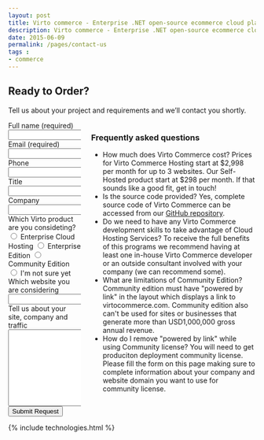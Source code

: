 ```yaml
---
layout: post
title: Virto commerce - Enterprise .NET open-source ecommerce cloud platform. Request Services
description: Virto commerce - Enterprise .NET open-source ecommerce cloud platform. Request Services
date: 2015-06-09
permalink: /pages/contact-us
tags : 
- commerce
---
```

<article role="main" class="main">
	<div class="roadmap __responsive">
		<h1 class="head-title">Ready to Order?</h1>
		<p class="text">Tell us about your project and requirements and we’ll contact you shortly.</p>
		<div class="columns">
			<div class="column">
				<div class="block">
					<form action="">
						<input type="hidden" value="Become a partner" name="Subject"/>
						<input type="hidden" value="true" name="IsResend"/>
						<input type="hidden" value="/thank-you" name="RedirectUrl" />
						<div class="control-group">
							<label for="Fullname">Full name (required)</label>
							<input type="text" name="Fullname" class="form-input" required>
						</div>
						<div class="control-group">
							<label for="email">Email (required)</label>
							<input type="text" name="To" class="form-input" required>
						</div>
						<div class="control-group">
							<label for="phone">Phone</label>
							<input type="text" name="Phone" class="form-input">
						</div>
						<div class="control-group">
							<label for="title">Title</label>
							<input type="text" name="Title" class="form-input">
						</div>
						<div class="control-group">
							<label for="company">Company</label>
							<input type="text" name="Company" class="form-input">
						</div>
						<div class="control-group">
							<label for="descr">Which Virto product are you consideting?</label>
							<label><input name="SoftwareType" type="radio" value="Cloud Hosting"/> Enterprise Cloud Hosting</label>
							<label><input name="SoftwareType" type="radio" value="Software Licensing"/> Enterprise Edition</label>
							<label><input name="SoftwareType" type="radio" value="Community Licensing"/> Community Edition</label>
							<label><input name="SoftwareType" type="radio" value="Not Sure"/> I'm not sure yet</label>
						</div>
						<div class="control-group">
							<label for="web">Which website you are considering</label>
							<input type="text" name="Website" class="form-input" required>
						</div>
						<div class="control-group">
							<label for="descr">Tell us about your site, company and traffic</label>
							<textarea rows="10" cols="30" name="Comments" class="form-text" required></textarea>
						</div>
						<div class="control-group">
							<button class="button fill" type="submit">Submit Request</button>
						</div>
					</form>
				</div>
			</div>
			<div class="column">
				<div class="block">
					<h3>Frequently asked questions</h3>
					<ul class="list">
						<li>
							<span class="title">How much does Virto Commerce cost?</span>
							<span class="descr">Prices for Virto Commerce Hosting start at $2,998 per month for up to 3 websites. Our Self-Hosted product start at $298 per month. If that sounds like a good fit, get in touch!</span>
						</li>
						<li>
							<span class="title">Is the source code provided?</span>
							<span class="descr">Yes, complete source code of Virto Commerce can be accessed from our <a href="http://github.com/VirtoCommerce/vc-community" target="_blank">GitHub repository</a>.</span>
						</li>
						<li>
							<span class="title">Do we need to have any Virto Commerce development skills to take advantage of Cloud Hosting Services?</span>
							<span class="descr">To receive the full benefits of this programs we recommend having at least one in-house Virto Commerce developer or an outside consultant involved with your company (we can recommend some).</span>
						</li>
						<li>
							<span class="title">What are limitations of Community Edition?</span>
							<span class="descr">Community edition must have "powered by link" in the layout which displays a link to virtocommerce.com. Community edition also can't be used for sites or businesses that generate
							more than USD1,000,000 gross annual revenue.</span>
						</li>
						<li>
							<span class="title">How do I remove "powered by link" while using Community license?</span>
							<span class="descr">You will need to get produciton deployment community license. Please fill the form on this page making sure to complete information about your company and website domain you want to use for community license.</span>
						</li>
					</ul>
				</div>
			</div>
		</div>
	</div>
	{% include technologies.html %}
</article>
